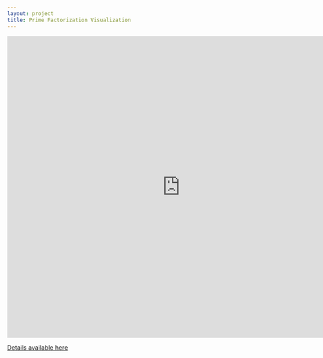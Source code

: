 ```yaml
---
layout: project
title: Prime Factorization Visualization
---
```


<iframe src="http://glimmer.rstudio.com/jeanrobert/PFV/" style="border: none; width: 800px; height: 700px"></iframe>

[Details available here](http://jean-robert.github.com/2012/11/20/prime-factorization-visualization.html)